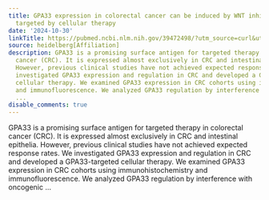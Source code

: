 ```yaml
---
title: GPA33 expression in colorectal cancer can be induced by WNT inhibition and
  targeted by cellular therapy
date: '2024-10-30'
linkTitle: https://pubmed.ncbi.nlm.nih.gov/39472498/?utm_source=curl&utm_medium=rss&utm_campaign=pubmed-2&utm_content=1FakS-2QOkCT8HsMOQP1bCRQ4YzyumYOmxmF0moLsQ3dFB1E9V&fc=20220326224207&ff=20241030210344&v=2.18.0.post9+e462414
source: heidelberg[Affiliation]
description: GPA33 is a promising surface antigen for targeted therapy in colorectal
  cancer (CRC). It is expressed almost exclusively in CRC and intestinal epithelia.
  However, previous clinical studies have not achieved expected response rates. We
  investigated GPA33 expression and regulation in CRC and developed a GPA33-targeted
  cellular therapy. We examined GPA33 expression in CRC cohorts using immunohistochemistry
  and immunofluorescence. We analyzed GPA33 regulation by interference with oncogenic
  ...
disable_comments: true
---
```

GPA33 is a promising surface antigen for targeted therapy in colorectal cancer (CRC). It is expressed almost exclusively in CRC and intestinal epithelia. However, previous clinical studies have not achieved expected response rates. We investigated GPA33 expression and regulation in CRC and developed a GPA33-targeted cellular therapy. We examined GPA33 expression in CRC cohorts using immunohistochemistry and immunofluorescence. We analyzed GPA33 regulation by interference with oncogenic ...